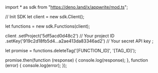 import * as sdk from "https://deno.land/x/appwrite/mod.ts";

// Init SDK
let client = new sdk.Client();

let functions = new sdk.Functions(client);

client
    .setProject('5df5acd0d48c2') // Your project ID
    .setKey('919c2d18fb5d4...a2ae413da83346ad2') // Your secret API key
;


let promise = functions.deleteTag('[FUNCTION_ID]', '[TAG_ID]');

promise.then(function (response) {
    console.log(response);
}, function (error) {
    console.log(error);
});